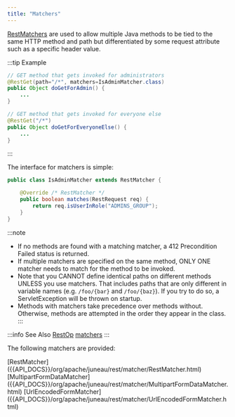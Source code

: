```yaml
---
title: "Matchers"
---
```


[RestMatchers]({{API_DOCS}}/org/apache/juneau/rest/matcher/RestMatcher.html) are used to allow multiple Java methods to
be tied to the same HTTP method and path but differentiated by some request attribute such as a specific header value.

:::tip Example
```java
// GET method that gets invoked for administrators
@RestGet(path="/*", matchers=IsAdminMatcher.class)
public Object doGetForAdmin() {
    ...
}

// GET method that gets invoked for everyone else
@RestGet("/*")
public Object doGetForEveryoneElse() {
    ...
}
```
:::

The interface for matchers is simple:

```java
public class IsAdminMatcher extends RestMatcher {

    @Override /* RestMatcher */
    public boolean matches(RestRequest req) {
        return req.isUserInRole("ADMINS_GROUP");
    }
}
```

:::note
- If no methods are found with a matching matcher, a 412 Precondition Failed status is returned.
- If multiple matchers are specified on the same method, ONLY ONE matcher needs to match for the method to be invoked.
- Note that you CANNOT define identical paths on different methods UNLESS you use matchers.
That includes paths that are only different in variable names (e.g. `/foo/{bar}` and `/foo/{baz}`).
If you try to do so, a ServletException will be thrown on startup.
- Methods with matchers take precedence over methods without.
Otherwise, methods are attempted in the order they appear in the class.
:::

:::info See Also
<tree>
<node-0><java-annotation>[RestOp]({{API_DOCS}}/org/apache/juneau/rest/annotation/RestOp.html)</java-annotation></node-0>
<node-1><java-method-annotation>[matchers]({{API_DOCS}}/org/apache/juneau/rest/annotation/RestOp.html#matchers)</java-method-annotation></node-1>
</tree>
:::

The following matchers are provided:

<tree>
<node-0><java-class>[RestMatcher]({{API_DOCS}}/org/apache/juneau/rest/matcher/RestMatcher.html)</java-class></node-0>
<node-1><java-class>[MultipartFormDataMatcher]({{API_DOCS}}/org/apache/juneau/rest/matcher/MultipartFormDataMatcher.html)</java-class></node-1>
<node-1><java-class>[UrlEncodedFormMatcher]({{API_DOCS}}/org/apache/juneau/rest/matcher/UrlEncodedFormMatcher.html)</java-class></node-1>
</tree>
